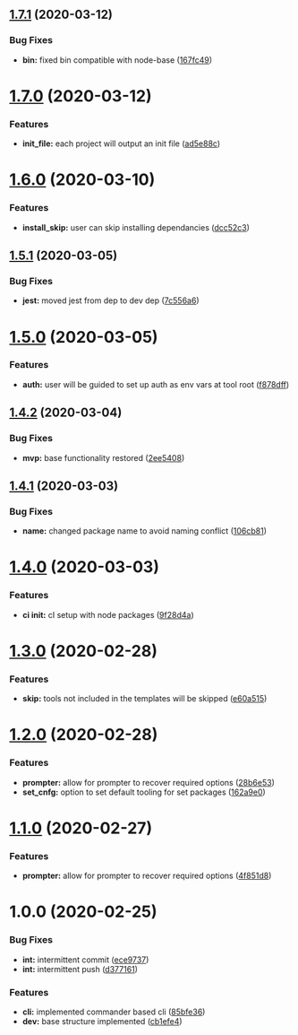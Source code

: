 ## [1.7.1](https://github.com/bradford-james/proj-init/compare/v1.7.0...v1.7.1) (2020-03-12)


### Bug Fixes

* **bin:** fixed bin compatible with node-base ([167fc49](https://github.com/bradford-james/proj-init/commit/167fc4906fe80c054addb8ef19ff67209752b0be))

# [1.7.0](https://github.com/bradford-james/proj-init/compare/v1.6.0...v1.7.0) (2020-03-12)


### Features

* **init_file:** each project will output an init file ([ad5e88c](https://github.com/bradford-james/proj-init/commit/ad5e88c24b913fc7040f74f907e46a07b86d9388))

# [1.6.0](https://github.com/bradford-james/proj-init/compare/v1.5.1...v1.6.0) (2020-03-10)


### Features

* **install_skip:** user can skip installing dependancies ([dcc52c3](https://github.com/bradford-james/proj-init/commit/dcc52c38c963fc67b8d480675584788731e164b4))

## [1.5.1](https://github.com/bradford-james/proj-init/compare/v1.5.0...v1.5.1) (2020-03-05)


### Bug Fixes

* **jest:** moved jest from dep to dev dep ([7c556a6](https://github.com/bradford-james/proj-init/commit/7c556a678554ef5304cd023c91205697bdeb8076))

# [1.5.0](https://github.com/bradford-james/proj-init/compare/v1.4.2...v1.5.0) (2020-03-05)


### Features

* **auth:** user will be guided to set up auth as env vars at tool root ([f878dff](https://github.com/bradford-james/proj-init/commit/f878dff028e9e4f49a893b8c9496d71585e641e3))

## [1.4.2](https://github.com/bradford-james/proj-init/compare/v1.4.1...v1.4.2) (2020-03-04)


### Bug Fixes

* **mvp:** base functionality restored ([2ee5408](https://github.com/bradford-james/proj-init/commit/2ee540830ab962da28d928893e7714ae2dfe1a1e))

## [1.4.1](https://github.com/bradford-james/proj-init/compare/v1.4.0...v1.4.1) (2020-03-03)


### Bug Fixes

* **name:** changed package name to avoid naming conflict ([106cb81](https://github.com/bradford-james/proj-init/commit/106cb81c8bf699fc2af23023175ab7accade363b))

# [1.4.0](https://github.com/bradford-james/project-init/compare/v1.3.0...v1.4.0) (2020-03-03)


### Features

* **ci init:** cI setup with node packages ([9f28d4a](https://github.com/bradford-james/project-init/commit/9f28d4aff40d56e45ce9ee5d75c96d93b9de434d))

# [1.3.0](https://github.com/bradford-james/project-init/compare/v1.2.0...v1.3.0) (2020-02-28)


### Features

* **skip:** tools not included in the templates will be skipped ([e60a515](https://github.com/bradford-james/project-init/commit/e60a515580bf7ff15a54085812631b381ea1cb4a))

# [1.2.0](https://github.com/bradford-james/project-init/compare/v1.1.0...v1.2.0) (2020-02-28)


### Features

* **prompter:** allow for prompter to recover required options ([28b6e53](https://github.com/bradford-james/project-init/commit/28b6e5379144d5dfa10a0e733208b725fe5af2e8))
* **set_cnfg:** option to set default tooling for set packages ([162a9e0](https://github.com/bradford-james/project-init/commit/162a9e052cb8b7e3c3e82f9df897f3e937d81caf))

# [1.1.0](https://github.com/bradford-james/project-init/compare/v1.0.0...v1.1.0) (2020-02-27)


### Features

* **prompter:** allow for prompter to recover required options ([4f851d8](https://github.com/bradford-james/project-init/commit/4f851d8d2536103967752cc2cd0f46b0d6922411))

# 1.0.0 (2020-02-25)


### Bug Fixes

* **int:** intermittent commit ([ece9737](https://github.com/bradford-james/project-init/commit/ece973721b2e1a1ed34823046996edc5c1930bcf))
* **int:** intermittent push ([d377161](https://github.com/bradford-james/project-init/commit/d377161f3de4396d4fb63118ae8845f1e6dd8b2e))


### Features

* **cli:** implemented commander based cli ([85bfe36](https://github.com/bradford-james/project-init/commit/85bfe362a5a011b14b1872efaf852b6cd994225d))
* **dev:** base structure implemented ([cb1efe4](https://github.com/bradford-james/project-init/commit/cb1efe46b1cf6eef519b982a9d5228af3add231f))
